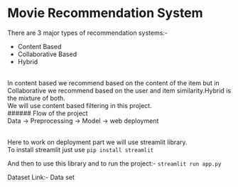 <h1>Movie Recommendation System</h1>

<p>There are 3 major types of recommendation systems:-</p>
<ul>
  <li>Content Based</li>
  <li>Collaborative Based</li>
  <li>Hybrid </li>
</ul>
<br/>
In content based we recommend based on the content of the item but in Collaborative we recommend based on the user and item similarity.Hybrid is the mixture of both.
<br/>
We will use content based filtering in this project.
<br/>
###### Flow of the project
<br/>
Data -> Preprocessing -> Model -> web deployment

<br/>Here to work on deployment part we will use streamlit library.
<br/>To install streamlit just use
           `pip install streamlit`

And then to use this library and to run the project:-
           `streamlit run app.py`

Dataset Link:- <a src= "https://www.kaggle.com/datasets/rounakbanik/the-movies-dataset"> Data set </a>
